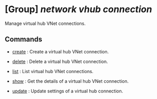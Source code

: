 # [Group] _network vhub connection_

Manage virtual hub VNet connections.

## Commands

- [create](/Commands/network/vhub/connection/_create.md)
: Create a virtual hub VNet connection.

- [delete](/Commands/network/vhub/connection/_delete.md)
: Delete a virtual hub VNet connection.

- [list](/Commands/network/vhub/connection/_list.md)
: List virtual hub VNet connections.

- [show](/Commands/network/vhub/connection/_show.md)
: Get the details of a virtual hub VNet connection.

- [update](/Commands/network/vhub/connection/_update.md)
: Update settings of a virtual hub connection.
